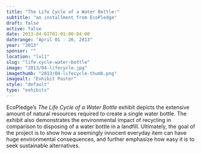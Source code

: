 ```yaml
---
title: "The Life Cycle of a Water Bottle:"
subtitle: "an installment from EcoPledge"
draft: false
active: false
date: 2013-04-01T01:01:00-04:00
daterange: "April 01 - 26, 2013"
year: "2013"
sponsor: ""
location: "lvl1"
slug: "life-cycle-water-bottle"
image: "2013/04-lifecycle.jpg"
imagethumb: "2013/04-lifecycle-thumb.png"
imagealt: "Exhibit Poster"
style: "default"
type: "exhibits"
---
```


EcoPledge&rsquo;s <em>The Life Cycle of a Water Bottle</em> exhibit depicts the extensive amount of natural resources required to create a single water bottle. The exhibit also demonstrates the environmental impact of recycling in comparison to disposing of a water bottle in a landfill. Ultimately, the goal of the project is to show how a seemingly innocent everyday item can have huge environmental consequences, and further emphasize how easy it is to seek sustainable alternatives.

<!--

Active:
  Yes (will appear on Exhibit's homepage)
  No (will not appear on Exhibit's homepage, but will appear in archives)

Gallery locations: 
  Burns Library (burns)
  Theology and Ministry Library (tml)
  O'Neill Level One (lvl1)
  O'Neill Level Three (lvl3)
  O'Neill Reading Room (reading)
  O'Neill Reading Room Back Wall (backwall)
  O'Neill Lobby (lobby)
  History Dept, Stokes Hall (stokes)
  Bapst Exhibits (bapsts)
  Archived Bapst Exhibits (bapstsarchive)
  
Need spaces for:

  Virtual Exhibits (virtual)
  Tip O'Neill (tiponeill)

Style:
  Poster on left, text on right (default)
  Poster on right, text on left (right)
  Poster large, centered above text (middle_top)
  Poster large, centered below text (middle_down)

Add'l images
  <img src="/theme/img/exhibits/XXXX/201X/00-XXXX.png" alt="words" class="float_left">
  <img src="/theme/img/exhibits/XXXX/201X/00-XXXX.png" alt="words" class="float_right">
  <img src="/theme/img/exhibits/XXXX/201X/00-XXXX.png" alt="words" class="center">

-->

